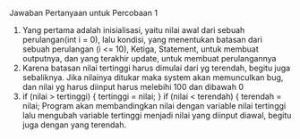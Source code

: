 Jawaban Pertanyaan untuk Percobaan 1

1. Yang pertama adalah inisialisasi, yaitu nilai awal dari sebuah perulangan(int i = 0), lalu kondisi, yang menentukan batasan dari sebuah perulangan (i <= 10), Ketiga, Statement, untuk membuat outputnya, dan yang terakhir update, untuk membuat perulangannya
2. Karena batasan nilai tertinggi harus dimulai dari yg terendah, begitu juga sebaliknya. Jika nilainya ditukar maka system akan memunculkan bug, dan nilai yg harus diinput harus melebihi 100 dan dibawah 0
3. if (nilai > tertinggi) {
                tertinggi = nilai;
            }
            if (nilai < terendah) {
                terendah = nilai;
    Program akan membandingkan nilai dengan variable nilai tertinggi lalu mengubah variable tertinggi menjadi nilai yang diinput diawal, begitu juga dengan yang terendah.